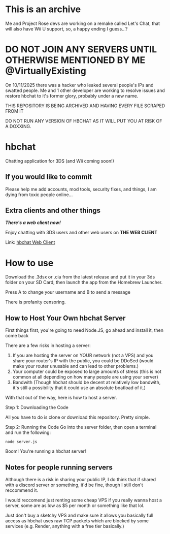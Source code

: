 # This is an archive
Me and Project Rose devs are working on a remake called Let's Chat, that will also have Wii U support, so, a happy ending I guess...?


# DO NOT JOIN ANY SERVERS UNTIL OTHERWISE MENTIONED BY ME @VirtuallyExisting
On 10/11/2025 there was a hacker who leaked several people's IPs and swatted people. Me and 1 other developer are working to resolve issues and restore hbchat to it's former glory, probably under a new name.

THIS REPOSITORY IS BEING ARCHIVED AND HAVING EVERY FILE SCRAPED FROM IT

DO NOT RUN ANY VERSION OF HBCHAT AS IT WILL PUT YOU AT RISK OF A DOXXING.



# hbchat
Chatting application for 3DS (and Wii coming soon!)

## If you would like to commit
Please help me add accounts, mod tools, security fixes, and things, I am dying from toxic people online...


## Extra clients and other things
_**There's a web client now!**_

Enjoy chatting with 3DS users and other web users on **THE WEB CLIENT**

Link:
[hbchat Web Client](http://hbchat.jumpingcrab.com/noonewilleverfindthis.html)


# How to use 
Download the .3dsx or .cia from the latest release and put it in your 3ds folder on your SD Card, then launch the app from the Homebrew Launcher.

Press A to change your username and B to send a message

There is profanity censoring.


## How to Host Your Own hbchat Server
First things first, you're going to need Node.JS, go ahead and install it, then come back

There are a few risks in hosting a server:
1. If you are hosting the server on YOUR network (not a VPS) and you share your router's IP with the public, you could be DDoSed (would make your router unusable and can lead to other problems.)
2. Your computer could be exposed to large amounts of stress (this is not common at all depending on how many people are using your server)
3. Bandwith (Though hbchat should be decent at relatively low bandwith, it's still a possibility that it could use an absolute boatload of it.)

With that out of the way, here is how to host a server.

Step 1: Downloading the Code

All you have to do is clone or download this repository. Pretty simple.

Step 2: Running the Code
Go into the server folder, then open a terminal and run the following:

`node server.js`

Boom! You're running a hbchat server!


## Notes for people running servers
Although there is a risk in sharing your public IP, I do think that if shared with a discord server or something, it'd be fine, though I still don't reccommend it.

I would reccomend just renting some cheap VPS if you really wanna host a server, some are as low as $5 per month or something like that lol.

Just don't buy a sketchy VPS and make sure it allows you basically full access as hbchat uses raw TCP packets which are blocked by some services (e.g. Render, anything with a free tier basically.)

